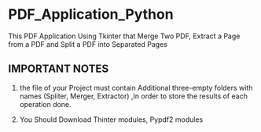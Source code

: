 # PDF_Application_Python
This PDF Application Using Tkinter that
Merge Two PDF, Extract a Page from a PDF
and Split a PDF into Separated Pages

## IMPORTANT NOTES
1) the file of your Project must contain Additional three-empty folders with names (Spliter, Merger, Extractor)
,In order to store the results of each operation done.

2) You Should Download Thinter modules, Pypdf2 modules
